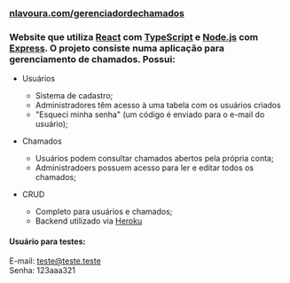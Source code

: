 ### [nlavoura.com/gerenciadordechamados](https://www.nlavoura.com/gerenciadordechamados)
### Website que utiliza [React](https://reactjs.org/) com [TypeScript](https://www.typescriptlang.org/) e [Node.js](https://nodejs.org/en/) com [Express](https://expressjs.com/pt-br/). O projeto consiste numa aplicação para gerenciamento de chamados. Possui: 
- Usuários
  - Sistema de cadastro;
  - Administradores têm acesso à uma tabela com os usuários criados
  - "Esqueci minha senha" (um código é enviado para o e-mail do usuário);

- Chamados
  - Usuários podem consultar chamados abertos pela própria conta;
  - Administradoers possuem acesso para ler e editar todos os chamados;

- CRUD
  - Completo para usuários e chamados;
  - Backend utilizado via [Heroku](https://www.heroku.com/)

#### Usuário para testes:  
E-mail: teste@teste.teste  
Senha: 123aaa321
